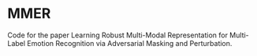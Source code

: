 # MMER
Code for the paper Learning Robust Multi-Modal Representation for Multi-Label Emotion Recognition via Adversarial Masking and Perturbation.
